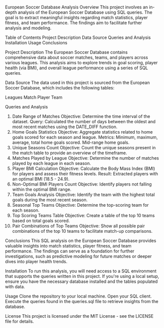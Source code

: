 European Soccer Database Analysis
Overview
This project involves an in-depth analysis of the European Soccer Database using SQL queries. The goal is to extract meaningful insights regarding match statistics, player fitness, and team performance. The findings aim to facilitate further analysis and modeling.

Table of Contents
Project Description
Data Source
Queries and Analysis
Installation
Usage
Conclusions


Project Description
The European Soccer Database contains comprehensive data about soccer matches, teams, and players across various leagues. This analysis aims to explore trends in goal scoring, player health (via BMI), and overall league performance using a series of SQL queries.

Data Source
The data used in this project is sourced from the European Soccer Database, which includes the following tables:

Leagues
Match
Player
Team

Queries and Analysis
1. Date Range of Matches
Objective: Determine the time interval of the dataset.
Query: Calculated the number of days between the oldest and most recent matches using the DATE_DIFF function.
2. Home Goals Statistics
Objective: Aggregate statistics related to home goals scored for each season and league.
Metrics:
Minimum, maximum, average, total home goals scored.
Mid-range home goals.
3. Unique Seasons Count
Objective: Count the unique seasons present in the match table to provide an overview of the timeframe.
4. Matches Played by League
Objective: Determine the number of matches played by each league in each season.
5. Player BMI Calculation
Objective: Calculate the Body Mass Index (BMI) for players and assess their fitness levels.
Result: Extracted players with an optimal BMI (18.5 - 24.9).
6. Non-Optimal BMI Players Count
Objective: Identify players not falling within the optimal BMI range.
7. Team Goals Analysis
Objective: Identify the team with the highest total goals during the most recent season.
8. Seasonal Top Teams
Objective: Determine the top-scoring team for each season.
9. Top Scoring Teams Table
Objective: Create a table of the top 10 teams based on total goals scored.
10. Pair Combinations of Top Teams
Objective: Show all possible pair combinations of the top 10 teams to facilitate match-up comparisons.

Conclusions
This SQL analysis on the European Soccer Database provides valuable insights into match statistics, player fitness, and team performance. The findings can serve as a foundation for further investigations, such as predictive modeling for future matches or deeper dives into player health trends.

Installation
To run this analysis, you will need access to a SQL environment that supports the queries written in this project. If you're using a local setup, ensure you have the necessary database installed and the tables populated with data.

Usage
Clone the repository to your local machine.
Open your SQL client.
Execute the queries found in the queries.sql file to retrieve insights from the database.

License
This project is licensed under the MIT License - see the LICENSE file for details.




